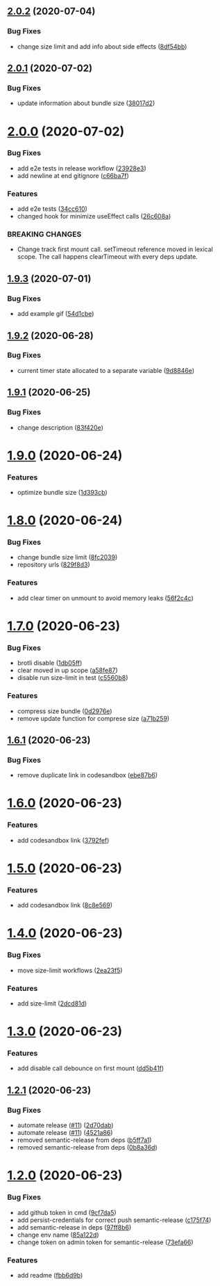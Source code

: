 ## [2.0.2](https://github.com/eavam/use-debouncy/compare/v2.0.1...v2.0.2) (2020-07-04)


### Bug Fixes

* change size limit and add info about side effects ([8df54bb](https://github.com/eavam/use-debouncy/commit/8df54bb3139446f122c73c2dc8c536249e8d4726))

## [2.0.1](https://github.com/eavam/use-debouncy/compare/v2.0.0...v2.0.1) (2020-07-02)


### Bug Fixes

* update information about bundle size ([38017d2](https://github.com/eavam/use-debouncy/commit/38017d21d0b11fcf3245e5e4e3d4afc451d991c9))

# [2.0.0](https://github.com/eavam/use-debouncy/compare/v1.9.3...v2.0.0) (2020-07-02)


### Bug Fixes

* add e2e tests in release workflow ([23928e3](https://github.com/eavam/use-debouncy/commit/23928e35dbb23d1a7c43a713f74c8061b86c6691))
* add newline at end gitignore ([c66ba7f](https://github.com/eavam/use-debouncy/commit/c66ba7f6ce012ebc50e897f92a8debf24827b17d))


### Features

* add e2e tests ([34cc610](https://github.com/eavam/use-debouncy/commit/34cc610a4f01affafa58d5d643094aa5a60c650c))
* changed hook for minimize useEffect calls ([26c608a](https://github.com/eavam/use-debouncy/commit/26c608aa27dfc24ab31e78d53313d5c8829a217f))


### BREAKING CHANGES

* Change track first mount call.
setTimeout reference moved in lexical scope.
The call happens clearTimeout with every deps update.

## [1.9.3](https://github.com/eavam/use-debouncy/compare/v1.9.2...v1.9.3) (2020-07-01)


### Bug Fixes

* add example gif ([54d1cbe](https://github.com/eavam/use-debouncy/commit/54d1cbe04bc72f0d77c42ab30b4144ab1c3768f5))

## [1.9.2](https://github.com/eavam/use-debouncy/compare/v1.9.1...v1.9.2) (2020-06-28)


### Bug Fixes

* current timer state allocated to a separate variable ([9d8846e](https://github.com/eavam/use-debouncy/commit/9d8846ec648b38ce69c736985173ee3e23328623))

## [1.9.1](https://github.com/eavam/use-debouncy/compare/v1.9.0...v1.9.1) (2020-06-25)


### Bug Fixes

* change description ([83f420e](https://github.com/eavam/use-debouncy/commit/83f420ea3314abfc82836e0afba548501621ddf8))

# [1.9.0](https://github.com/eavam/use-debouncy/compare/v1.8.0...v1.9.0) (2020-06-24)


### Features

* optimize bundle size ([1d393cb](https://github.com/eavam/use-debouncy/commit/1d393cbb384fd18dcce3f13fe9e8717335443fc1))

# [1.8.0](https://github.com/eavam/use-debouncy/compare/v1.7.0...v1.8.0) (2020-06-24)


### Bug Fixes

* change bundle size limit ([8fc2039](https://github.com/eavam/use-debouncy/commit/8fc2039c5ffc9c0df88cffbe7b4cc0e4895dc5d2))
* repository urls ([829f8d3](https://github.com/eavam/use-debouncy/commit/829f8d367d94525c0989515c9bd0ea3f13cb3177))


### Features

* add clear timer on unmount to avoid memory leaks ([56f2c4c](https://github.com/eavam/use-debouncy/commit/56f2c4c15289e4f6b9f6954a80763df3fa85f8b5))

# [1.7.0](https://github.com/eavam/use-debouncy/compare/v1.6.1...v1.7.0) (2020-06-23)

### Bug Fixes

- brotli disable ([1db05ff](https://github.com/eavam/use-debouncy/commit/1db05ffbf3e359083dd7cf28a199dbd185f654fc))
- clear moved in up scope ([a58fe87](https://github.com/eavam/use-debouncy/commit/a58fe87357d49423f20efbdd3be282a1de7a7412))
- disable run size-limit in test ([c5560b8](https://github.com/eavam/use-debouncy/commit/c5560b8046885655b6799aee50c3bc6e96777fd4))

### Features

- compress size bundle ([0d2976e](https://github.com/eavam/use-debouncy/commit/0d2976ecfb6b67ab30cd3097aa037f4de57c11a2))
- remove update function for comprese size ([a71b259](https://github.com/eavam/use-debouncy/commit/a71b259eb6eac65beb120103d3ead625834dbc6f))

## [1.6.1](https://github.com/eavam/use-debouncy/compare/v1.6.0...v1.6.1) (2020-06-23)

### Bug Fixes

- remove duplicate link in codesandbox ([ebe87b6](https://github.com/eavam/use-debouncy/commit/ebe87b6e073dae1bac3bc54696b11f104724f54f))

# [1.6.0](https://github.com/eavam/use-debouncy/compare/v1.5.0...v1.6.0) (2020-06-23)

### Features

- add codesandbox link ([3792fef](https://github.com/eavam/use-debouncy/commit/3792fefab1f5fa0a7fcce09c8acbbd9f30dc6c73))

# [1.5.0](https://github.com/eavam/use-debouncy/compare/v1.4.0...v1.5.0) (2020-06-23)

### Features

- add codesandbox link ([8c8e569](https://github.com/eavam/use-debouncy/commit/8c8e569aae0ece784a8758b8f1917fb28f270f2e))

# [1.4.0](https://github.com/eavam/use-debouncy/compare/v1.3.0...v1.4.0) (2020-06-23)

### Bug Fixes

- move size-limit workflows ([2ea23f5](https://github.com/eavam/use-debouncy/commit/2ea23f51f8fe167165b797397197830576e9a6ee))

### Features

- add size-limit ([2dcd81d](https://github.com/eavam/use-debouncy/commit/2dcd81d935c24d337e46b7fb0ebbdd81bcc51bee))

# [1.3.0](https://github.com/eavam/use-debouncy/compare/v1.2.1...v1.3.0) (2020-06-23)

### Features

- add disable call debounce on first mount ([dd5b41f](https://github.com/eavam/use-debouncy/commit/dd5b41f3d2802451a78533da5b90772efb9c5e27))

## [1.2.1](https://github.com/eavam/use-debouncy/compare/v1.2.0...v1.2.1) (2020-06-23)

### Bug Fixes

- automate release ([#11](https://github.com/eavam/use-debouncy/issues/11)) ([2d70dab](https://github.com/eavam/use-debouncy/commit/2d70dab9d164469d64d9d4fc381a985edfbb85b7))
- automate release ([#11](https://github.com/eavam/use-debouncy/issues/11)) ([4521a86](https://github.com/eavam/use-debouncy/commit/4521a862d3b97d83e2a6869fbf2eef9279718ee5))
- removed semantic-release from deps ([b5ff7a1](https://github.com/eavam/use-debouncy/commit/b5ff7a1cb027c583dad8b4310bbba08fa24a1eee))
- removed semantic-release from deps ([0b8a36d](https://github.com/eavam/use-debouncy/commit/0b8a36da618acc98bbd9013641aa5555ef31d3b0))

# [1.2.0](https://github.com/eavam/use-debouncy/compare/v1.1.0...v1.2.0) (2020-06-23)

### Bug Fixes

- add github token in cmd ([9cf7da5](https://github.com/eavam/use-debouncy/commit/9cf7da516594c6e4ce13a9923a54700234e7e1cd))
- add persist-credentials for correct push semantic-release ([c175f74](https://github.com/eavam/use-debouncy/commit/c175f7422e50a9ee40ef394bc3bedfe50dfa452f))
- add semantic-release in deps ([97ff8b6](https://github.com/eavam/use-debouncy/commit/97ff8b625db46d8a808241b38dc9cc432ef01593))
- change env name ([85a122d](https://github.com/eavam/use-debouncy/commit/85a122d09671325b71212409211c557db4ef5847))
- change token on admin token for semantic-release ([73efa66](https://github.com/eavam/use-debouncy/commit/73efa66e016594f30042df415bac3b6d213268a4))

### Features

- add readme ([fbb6d9b](https://github.com/eavam/use-debouncy/commit/fbb6d9b7da22d9ae9cb4d70a515af323e54f9e04))
